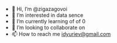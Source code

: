 - 👋 Hi, I’m @zigazagovoi
- 👀 I’m interested in  data sence
- 🌱 I’m currently learning  of  of 0
- 💞️ I’m looking to collaborate on 
- 📫 How to reach me  idyuriev@gmail.com
<!---
zigazagovoi/zigazagovoi is a ✨ special ✨ repository because its `README.md` (this file) appears on your GitHub profile.
You can click the Preview link to take a look at your changes.
--->

